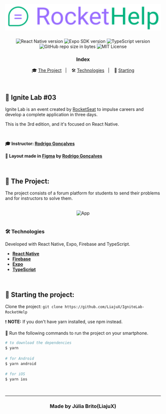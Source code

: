 <h1 align="center">
  <img src="https://github.com/LiajuX/IgniteLab-RocketHelp/blob/master/src/assets/logo_secondary.svg" alt="RocketHelp logo" width="600px">
</h1>

<p align="center">  
  <img alt="React Native version" src="https://img.shields.io/badge/React_Native-v0.68.2-60dafb?style=flat&logoColor=60dafb&logo=react">
  
  <img alt="Expo SDK version" src="https://img.shields.io/badge/Expo-v45.0.0-blue?style=flat&logo=expo">

  <img alt="TypeScript version" src="https://img.shields.io/badge/TypeScript-v4.3.5-007acc?style=flat&logoColor=007acc&logo=typescript">

  <br>
  
  <img alt="GitHub repo size in bytes" src="https://img.shields.io/github/repo-size/LiajuX/IgniteLab-RocketHelp?color=green">
    
  <img alt="MIT License" src="https://img.shields.io/github/license/LiajuX/IgniteLab-RocketHelp">
</p>

<h3 align="center">
  Index
</h3>

<p align="center">
  🎓 <a href="#%EF%B8%8F-the-project">The Project</a>&nbsp;&nbsp;&nbsp;|&nbsp;&nbsp;&nbsp;
  🛠 <a href="#-technologies">Technologies</a>&nbsp;&nbsp;&nbsp;|&nbsp;&nbsp;&nbsp;
  🏁 <a href="#-starting-the-project">Starting</a>
</p>

<br>

## 🚀 Ignite Lab #03 
Ignite Lab is an event created by [RocketSeat](https://rocketseat.com.br/) to impulse careers and develop a complete application in three days.

This is the 3rd edition, and it's focused on React Native.


<br>

**🎓  Instructor: [Rodrigo Gonçalves](https://br.linkedin.com/in/rodrigo-gon%C3%A7alves-santana)**<br><br>
**🎨  Layout made in [Figma](https://www.figma.com/) by [Rodrigo Gonçalves](https://br.linkedin.com/in/rodrigo-gon%C3%A7alves-santana)**<br>

<br> 

## 💬 The Project:

The project consists of a forum platform for students to send their problems and for instructors to solve them.

<br>

<div align="center">
  <img src="https://user-images.githubusercontent.com/53796370/180354120-6164aca6-0303-4fc5-bea2-9d8e9265e8f3.gif" alt="App" width="300px">
</div>

<br>

### 🛠 Technologies
Developed with React Native, Expo, Firebase and TypeScript.

- **[React Native](https://reactnative.dev/)**
- **[Firebase](https://firebase.google.com/)**
- **[Expo](https://expo.io/)**
- **[TypeScript](https://www.typescriptlang.org/)**
<br>

## 🏁 Starting the project:

Clone the project: `git clone https://github.com/LiajuX/IgniteLab-RocketHelp`

❗ **NOTE:** If you don't have yarn installed, use npm instead.
<br>

📱 Run the following commands to run the project on your smartphone.

````zsh
# to download the dependencies
$ yarn

# for Android
$ yarn android

# for iOS
$ yarn ios
````

<br>

---

<h3 align="center" >
  Made by Júlia Brito(LiajuX)
</h3>
